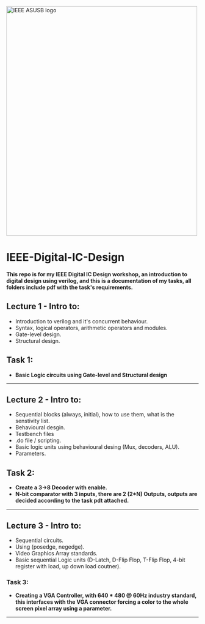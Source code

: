 <img src="https://imgur.com/a/qDkTFUJ" alt="IEEE ASUSB logo" width="500" height="600"/><br>
# IEEE-Digital-IC-Design
**This repo is for my IEEE Digital IC Design workshop, an introduction to digital design using verilog, and this is a documentation of my tasks, all folders include pdf with the task's requirements.**


## Lecture 1 - Intro to:
-  Introduction to verilog and it's concurrent behaviour.
-  Syntax, logical operators, arithmetic operators and modules.
-  Gate-level design.
-  Structural design.

## Task 1: 
- **Basic Logic circuits using Gate-level and Structural design**
<hr>

## Lecture 2 - Intro to: 
- Sequential blocks (always, initial), how to use them, what is the senstivity list.
- Behavioural desgin.
- Testbench files
- .do file / scripting.
- Basic logic units using behavioural desing (Mux, decoders, ALU).
- Parameters.

## Task 2:
-  **Create a 3->8 Decoder with enable.**
-  **N-bit comparator with 3 inputs, there are 2 (2*N) Outputs, outputs are decided according to the task pdt attached.**
<hr>

## Lecture 3 - Intro to:
- Sequential circuits.
- Using (posedge, negedge).
- Video Graphics Array standards.
- Basic sequential Logic units (D-Latch, D-Flip Flop, T-Flip Flop, 4-bit register with load, up down load coutner).

### Task 3:
- **Creating a VGA Controller, with 640 * 480 @ 60Hz industry standard, this interfaces with the VGA connector forcing a color to the whole screen pixel array using a parameter.**
<hr>
  
